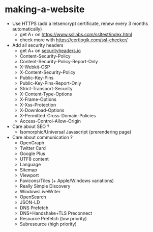 # making-a-website

- Use HTTPS (add a letsencrypt certificate, renew every 3 months automatically)
  - get A+ on https://www.ssllabs.com/ssltest/index.html
  - check more with https://certlogik.com/ssl-checker/
- Add all security headers
  - get A+ on [securityheaders.io](securityheaders.io)
  - Content-Security-Policy
  - Content-Security-Policy-Report-Only
  - X-Webkit-CSP
  - X-Content-Security-Policy
  - Public-Key-Pins
  - Public-Key-Pins-Report-Only
  - Strict-Transport-Security
  - X-Content-Type-Options
  - X-Frame-Options
  - X-Xss-Protection
  - X-Download-Options
  - X-Permitted-Cross-Domain-Policies
  - Access-Control-Allow-Origin
- Care about SEO ?
  - Isomorphic/Universal Javascript (prerendering page)
- Care about communication ?
  - OpenGraph
  - Twitter Card
  - Google Plus
  - UTF8 content
  - Language
  - Sitemap
  - Viewport
  - Favicons/Tiles (+ Apple/Windows variations)
  - Really Simple Discovery
  - WindowsLiveWriter
  - OpenSearch
  - JSON-LD
  - DNS Prefetch
  - DNS+Handshake+TLS Preconnect
  - Resource Prefetch (low priority)
  - Subresource (high priority)
